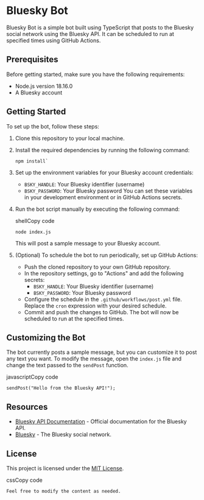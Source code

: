 
# Bluesky Bot

Bluesky Bot is a simple bot built using TypeScript that posts to the Bluesky social network using the Bluesky API. It can be scheduled to run at specified times using GitHub Actions.

## Prerequisites

Before getting started, make sure you have the following requirements:

- Node.js version 18.16.0
- A Bluesky account

## Getting Started

To set up the bot, follow these steps:

1. Clone this repository to your local machine.
2. Install the required dependencies by running the following command:
   ```shell
   npm install` 

3. Set up the environment variables for your Bluesky account credentials:
    
    - `BSKY_HANDLE`: Your Bluesky identifier (username)
    - `BSKY_PASSWORD`: Your Bluesky password You can set these variables in your development environment or in GitHub Actions secrets.
4. Run the bot script manually by executing the following command:
    
    shellCopy code
    
    `node index.js` 
    
    This will post a sample message to your Bluesky account.
    
5. (Optional) To schedule the bot to run periodically, set up GitHub Actions:
    
    - Push the cloned repository to your own GitHub repository.
    - In the repository settings, go to "Actions" and add the following secrets:
        - `BSKY_HANDLE`: Your Bluesky identifier (username)
        - `BSKY_PASSWORD`: Your Bluesky password
    - Configure the schedule in the `.github/workflows/post.yml` file. Replace the `cron` expression with your desired schedule.
    - Commit and push the changes to GitHub. The bot will now be scheduled to run at the specified times.

## Customizing the Bot

The bot currently posts a sample message, but you can customize it to post any text you want. To modify the message, open the `index.js` file and change the text passed to the `sendPost` function.

javascriptCopy code

`sendPost("Hello from the Bluesky API!");` 

## Resources

- [Bluesky API Documentation](https://blueskyapidocs.com/) - Official documentation for the Bluesky API.
- [Bluesky](https://bsky.social/) - The Bluesky social network.

## License

This project is licensed under the [MIT License](https://chat.openai.com/LICENSE).

cssCopy code

 `Feel free to modify the content as needed.`
